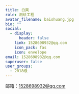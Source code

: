 ```yaml
---
title: 白爽
role: 测绘工程
avatar_filename: baishuang.jpg
bio: ""
social:
  - display:
      header: false
    link: 1528698932@qq.com
    icon_pack: fas
    icon: envelope
email: 1528698932@qq.com
superuser: false
user_groups:
  - 2018级
---
```

邮箱：1528698932@qq.com